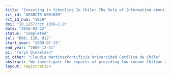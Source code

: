```yaml
---
title: "Investing in Schooling In Chile: The Role of Information about Financial Aid for Higher Education"
rct_id: "AEARCTR-0001059"
rct_id_num: "1059"
doi: "10.1257/rct.1059-1.0"
date: "2016-04-22"
status: "completed"
jel: "D80, I20, O12"
start_year: "2009-07-15"
end_year: "2009-12-31"
pi: "Taryn Dinkelman"
pi_other: "Claudia MartínezPontificia Universidad Católica de Chile"
abstract: "We investigate the impacts of providing low-income Chilean adolescents with information about how to finance higher education and ask whether providing parents with the same information magnifies the effects on schooling outcomes. We randomly assigned eighth graders and some parents to receive information about aid for higher education. Exposure to information raised college preparatory high school enrollment, primary school attendance, and financial aid knowledge, with gains concentrated among medium- and high-grade students. Parental exposure to information did not significantly magnify these effects. Our results demonstrate that access to relevant information about financial aid affects important schooling choices long before tertiary education begins."
layout: registration
---
```


